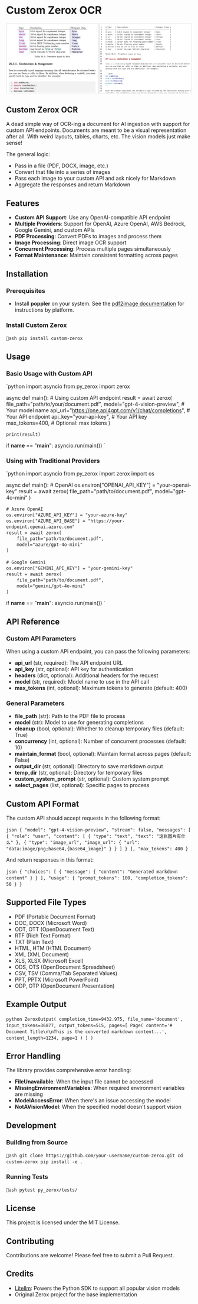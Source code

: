 ﻿# Custom Zerox OCR

![Hero Image](./assets/heroImage.png)

## Custom Zerox OCR

A dead simple way of OCR-ing a document for AI ingestion with support for custom API endpoints. Documents are meant to be a visual representation after all. With weird layouts, tables, charts, etc. The vision models just make sense!

The general logic:

- Pass in a file (PDF, DOCX, image, etc.)
- Convert that file into a series of images
- Pass each image to your custom API and ask nicely for Markdown
- Aggregate the responses and return Markdown

## Features

- **Custom API Support**: Use any OpenAI-compatible API endpoint
- **Multiple Providers**: Support for OpenAI, Azure OpenAI, AWS Bedrock, Google Gemini, and custom APIs
- **PDF Processing**: Convert PDFs to images and process them
- **Image Processing**: Direct image OCR support
- **Concurrent Processing**: Process multiple pages simultaneously
- **Format Maintenance**: Maintain consistent formatting across pages

## Installation

### Prerequisites

- Install **poppler** on your system. See the [pdf2image documentation](https://pdf2image.readthedocs.io/en/latest/installation.html) for instructions by platform.

### Install Custom Zerox

`ash
pip install custom-zerox
`

## Usage

### Basic Usage with Custom API

`python
import asyncio
from py_zerox import zerox

async def main():
    # Using custom API endpoint
    result = await zerox(
        file_path="path/to/your/document.pdf",
        model="gpt-4-vision-preview",  # Your model name
        api_url="https://one.api4gpt.com/v1/chat/completions",  # Your API endpoint
        api_key="your-api-key",  # Your API key
        max_tokens=400,  # Optional: max tokens
    )
    
    print(result)

if __name__ == "__main__":
    asyncio.run(main())
`

### Using with Traditional Providers

`python
import asyncio
from py_zerox import zerox
import os

async def main():
    # OpenAI
    os.environ["OPENAI_API_KEY"] = "your-openai-key"
    result = await zerox(
        file_path="path/to/document.pdf",
        model="gpt-4o-mini"
    )
    
    # Azure OpenAI
    os.environ["AZURE_API_KEY"] = "your-azure-key"
    os.environ["AZURE_API_BASE"] = "https://your-endpoint.openai.azure.com"
    result = await zerox(
        file_path="path/to/document.pdf",
        model="azure/gpt-4o-mini"
    )
    
    # Google Gemini
    os.environ["GEMINI_API_KEY"] = "your-gemini-key"
    result = await zerox(
        file_path="path/to/document.pdf",
        model="gemini/gpt-4o-mini"
    )

if __name__ == "__main__":
    asyncio.run(main())
`

## API Reference

### Custom API Parameters

When using a custom API endpoint, you can pass the following parameters:

- **api_url** (str, required): The API endpoint URL
- **api_key** (str, optional): API key for authentication
- **headers** (dict, optional): Additional headers for the request
- **model** (str, required): Model name to use in the API call
- **max_tokens** (int, optional): Maximum tokens to generate (default: 400)

### General Parameters

- **file_path** (str): Path to the PDF file to process
- **model** (str): Model to use for generating completions
- **cleanup** (bool, optional): Whether to cleanup temporary files (default: True)
- **concurrency** (int, optional): Number of concurrent processes (default: 10)
- **maintain_format** (bool, optional): Maintain format across pages (default: False)
- **output_dir** (str, optional): Directory to save markdown output
- **temp_dir** (str, optional): Directory for temporary files
- **custom_system_prompt** (str, optional): Custom system prompt
- **select_pages** (list, optional): Specific pages to process

## Custom API Format

The custom API should accept requests in the following format:

`json
{
  "model": "gpt-4-vision-preview",
  "stream": false,
  "messages": [
    {
      "role": "user",
      "content": [
        {
          "type": "text",
          "text": "这张图片有什么"
        },
        {
          "type": "image_url",
          "image_url": {
            "url": "data:image/png;base64,{base64_image}"
          }
        }
      ]
    }
  ],
  "max_tokens": 400
}
`

And return responses in this format:

`json
{
  "choices": [
    {
      "message": {
        "content": "Generated markdown content"
      }
    }
  ],
  "usage": {
    "prompt_tokens": 100,
    "completion_tokens": 50
  }
}
`

## Supported File Types

- PDF (Portable Document Format)
- DOC, DOCX (Microsoft Word)
- ODT, OTT (OpenDocument Text)
- RTF (Rich Text Format)
- TXT (Plain Text)
- HTML, HTM (HTML Document)
- XML (XML Document)
- XLS, XLSX (Microsoft Excel)
- ODS, OTS (OpenDocument Spreadsheet)
- CSV, TSV (Comma/Tab Separated Values)
- PPT, PPTX (Microsoft PowerPoint)
- ODP, OTP (OpenDocument Presentation)

## Example Output

`python
ZeroxOutput(
    completion_time=9432.975,
    file_name='document',
    input_tokens=36877,
    output_tokens=515,
    pages=[
        Page(
            content='# Document Title\n\nThis is the converted markdown content...',
            content_length=1234,
            page=1
        )
    ]
)
`

## Error Handling

The library provides comprehensive error handling:

- **FileUnavailable**: When the input file cannot be accessed
- **MissingEnvironmentVariables**: When required environment variables are missing
- **ModelAccessError**: When there's an issue accessing the model
- **NotAVisionModel**: When the specified model doesn't support vision

## Development

### Building from Source

`ash
git clone https://github.com/your-username/custom-zerox.git
cd custom-zerox
pip install -e .
`

### Running Tests

`ash
pytest py_zerox/tests/
`

## License

This project is licensed under the MIT License.

## Contributing

Contributions are welcome! Please feel free to submit a Pull Request.

## Credits

- [Litellm](https://github.com/BerriAI/litellm): Powers the Python SDK to support all popular vision models
- Original Zerox project for the base implementation
